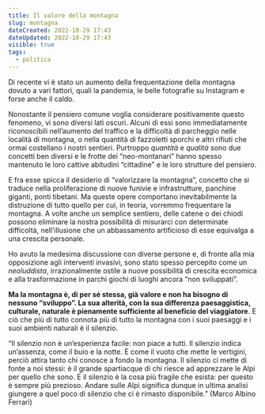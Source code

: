 ```yaml
---
title: Il valore della montagna
slug: montagna
dateCreated: 2022-10-29 17:43
dateUpdated: 2022-10-29 17:43
visible: true
tags:
  - politica
---
```


<span class="newthought">Di recente</span> vi è stato un aumento della frequentazione della montagna dovuto a vari fattori, quali la pandemia, le belle fotografie su Instagram e forse anche il caldo.

Nonostante il pensiero comune voglia considerare positivamente questo fenomeno, vi sono diversi lati oscuri. Alcuni di essi sono immediatamente riconoscibili nell’aumento del traffico e la difficoltà di parcheggio nelle località di montagna, o nella quantità di fazzoletti sporchi e altri rifiuti che ormai costellano i nostri sentieri. Purtroppo _quantità_ e _qualità_ sono due concetti ben diversi e le frotte dei “neo-montanari” hanno spesso mantenuto le loro cattive abitudini “cittadine” e le loro strutture del pensiero.

E fra esse spicca il desiderio di “valorizzare la montagna”, concetto che si traduce nella proliferazione di nuove funivie e infrastrutture, panchine giganti, ponti tibetani. Ma queste opere comportano inevitabilmente la distruzione di tutto quello per cui, in teoria, vorremmo frequentare la montagna. A volte anche un semplice sentiero, delle catene o dei chiodi possono eliminare la nostra possibilità di misurarci con determinate difficoltà, nell’illusione che un abbassamento artificioso di esse equivalga a una crescita personale.

Ho avuto la medesima discussione con diverse persone e, di fronte alla mia opposizione agli interventi invasivi, sono stato spesso percepito come un _neoluddista_, irrazionalmente ostile a nuove possibilità di crescita economica e alla trasformazione in parchi giochi di luoghi ancora “non sviluppati”.

**Ma la montagna è, di per sé stessa, già valore e non ha bisogno di nessuno “sviluppo”. La sua alterità, con la sua differenza paesaggistica, culturale, naturale è pienamente sufficiente al beneficio del viaggiatore**. E ciò che più di tutto connota più di tutto la montagna con i suoi paesaggi e i suoi ambienti naturali è il silenzio.

“Il silenzio non è un’esperienza facile: non piace a tutti. Il silenzio indica un’assenza, come il buio e la notte. È come il vuoto che mette le vertigini, perciò attira tanto chi conosce a fondo la montagna. Il silenzio ci mette di fonte a noi stessi: è il grande spartiacque di chi riesce ad apprezzare le Alpi per quello che sono. E il silenzio è la cosa più fragile che esista: per questo è sempre più prezioso. Andare sulle Alpi significa dunque in ultima analisi giungere a quel poco di silenzio che ci è rimasto disponibile.” (Marco Albino Ferrari)
